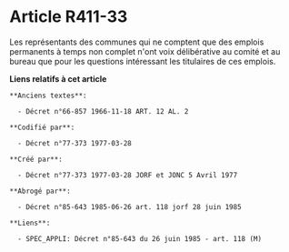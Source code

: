# Article R411-33

Les représentants des communes qui ne comptent que des emplois permanents à temps non complet n'ont voix délibérative au
comité et au bureau que pour les questions intéressant les titulaires de ces emplois.

**Liens relatifs à cet article**

	**Anciens textes**:

	  - Décret n°66-857 1966-11-18 ART. 12 AL. 2

	**Codifié par**:

	  - Décret n°77-373 1977-03-28

	**Créé par**:

	  - Décret n°77-373 1977-03-28 JORF et JONC 5 Avril 1977

	**Abrogé par**:

	  - Décret n°85-643 1985-06-26 art. 118 jorf 28 juin 1985

	**Liens**:

	  - SPEC_APPLI: Décret n°85-643 du 26 juin 1985 - art. 118 (M)
